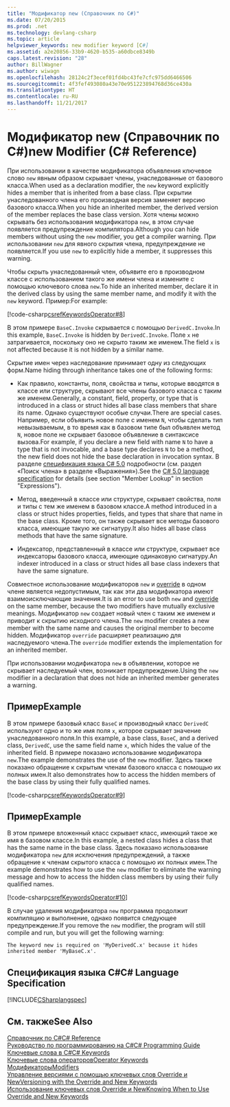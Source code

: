 ```yaml
---
title: "Модификатор new (Справочник по C#)"
ms.date: 07/20/2015
ms.prod: .net
ms.technology: devlang-csharp
ms.topic: article
helpviewer_keywords: new modifier keyword [C#]
ms.assetid: a2e20856-33b9-4620-b535-a60dbce8349b
caps.latest.revision: "28"
author: BillWagner
ms.author: wiwagn
ms.openlocfilehash: 28124c2f3ecef01fd4bc43fe7cfc975dd6466506
ms.sourcegitcommit: 4f3fef493080a43e70e951223894768d36ce430a
ms.translationtype: HT
ms.contentlocale: ru-RU
ms.lasthandoff: 11/21/2017
---
```

# <a name="new-modifier-c-reference"></a><span data-ttu-id="dd7b2-102">Модификатор new (Справочник по C#)</span><span class="sxs-lookup"><span data-stu-id="dd7b2-102">new Modifier (C# Reference)</span></span>
<span data-ttu-id="dd7b2-103">При использовании в качестве модификатора объявления ключевое слово `new` явным образом скрывает члены, унаследованные от базового класса.</span><span class="sxs-lookup"><span data-stu-id="dd7b2-103">When used as a declaration modifier, the `new` keyword explicitly hides a member that is inherited from a base class.</span></span> <span data-ttu-id="dd7b2-104">При скрытии унаследованного члена его производная версия заменяет версию базового класса.</span><span class="sxs-lookup"><span data-stu-id="dd7b2-104">When you hide an inherited member, the derived version of the member replaces the base class version.</span></span> <span data-ttu-id="dd7b2-105">Хотя члены можно скрывать без использования модификатора `new`, в этом случае появляется предупреждение компилятора.</span><span class="sxs-lookup"><span data-stu-id="dd7b2-105">Although you can hide members without using the `new` modifier, you get a compiler warning.</span></span> <span data-ttu-id="dd7b2-106">При использовании `new` для явного скрытия члена, предупреждение не появляется.</span><span class="sxs-lookup"><span data-stu-id="dd7b2-106">If you use `new` to explicitly hide a member, it suppresses this warning.</span></span>  
  
 <span data-ttu-id="dd7b2-107">Чтобы скрыть унаследованный член, объявите его в производном классе с использованием такого же имени члена и измените с помощью ключевого слова `new`.</span><span class="sxs-lookup"><span data-stu-id="dd7b2-107">To hide an inherited member, declare it in the derived class by using the same member name, and modify it with the `new` keyword.</span></span> <span data-ttu-id="dd7b2-108">Пример:</span><span class="sxs-lookup"><span data-stu-id="dd7b2-108">For example:</span></span>  
  
 [!code-csharp[csrefKeywordsOperator#8](../../../csharp/language-reference/keywords/codesnippet/CSharp/new-modifier_1.cs)]  
  
 <span data-ttu-id="dd7b2-109">В этом примере `BaseC.Invoke` скрывается с помощью `DerivedC.Invoke`.</span><span class="sxs-lookup"><span data-stu-id="dd7b2-109">In this example, `BaseC.Invoke` is hidden by `DerivedC.Invoke`.</span></span> <span data-ttu-id="dd7b2-110">Поле `x` не затрагивается, поскольку оно не скрыто таким же именем.</span><span class="sxs-lookup"><span data-stu-id="dd7b2-110">The field `x` is not affected because it is not hidden by a similar name.</span></span>  
  
 <span data-ttu-id="dd7b2-111">Скрытие имен через наследование принимает одну из следующих форм.</span><span class="sxs-lookup"><span data-stu-id="dd7b2-111">Name hiding through inheritance takes one of the following forms:</span></span>  
  
-   <span data-ttu-id="dd7b2-112">Как правило, константы, поля, свойства и типы, которые вводятся в классе или структуре, скрывают все члены базового класса с таким же именем.</span><span class="sxs-lookup"><span data-stu-id="dd7b2-112">Generally, a constant, field, property, or type that is introduced in a class or struct hides all base class members that share its name.</span></span>  <span data-ttu-id="dd7b2-113">Однако существуют особые случаи.</span><span class="sxs-lookup"><span data-stu-id="dd7b2-113">There are special cases.</span></span>  <span data-ttu-id="dd7b2-114">Например, если объявить новое поле с именем `N`, чтобы сделать тип невызываемым, в то время как в базовом типе был объявлен метод `N`, новое поле не скрывает базовое объявление в синтаксисе вызова.</span><span class="sxs-lookup"><span data-stu-id="dd7b2-114">For example, if you declare a new field with name `N` to have a type that is not invocable, and a base type declares `N` to be a method, the new field does not hide the base declaration in invocation syntax.</span></span>  <span data-ttu-id="dd7b2-115">В разделе [спецификация языка C# 5.0](http://go.microsoft.com/fwlink/?LinkId=199552) подробности (см. раздел «Поиск члена» в разделе «Выражения»).</span><span class="sxs-lookup"><span data-stu-id="dd7b2-115">See the [C# 5.0 language specification](http://go.microsoft.com/fwlink/?LinkId=199552) for details (see section "Member Lookup" in section "Expressions").</span></span>  
  
-   <span data-ttu-id="dd7b2-116">Метод, введенный в классе или структуре, скрывает свойства, поля и типы с тем же именем в базовом классе.</span><span class="sxs-lookup"><span data-stu-id="dd7b2-116">A method introduced in a class or struct hides properties, fields, and types that share that name in the base class.</span></span> <span data-ttu-id="dd7b2-117">Кроме того, он также скрывает все методы базового класса, имеющие такую же сигнатуру.</span><span class="sxs-lookup"><span data-stu-id="dd7b2-117">It also hides all base class methods that have the same signature.</span></span>  
  
-   <span data-ttu-id="dd7b2-118">Индексатор, представленный в классе или структуре, скрывает все индексаторы базового класса, имеющие одинаковую сигнатуру.</span><span class="sxs-lookup"><span data-stu-id="dd7b2-118">An indexer introduced in a class or struct hides all base class indexers that have the same signature.</span></span>  
  
 <span data-ttu-id="dd7b2-119">Совместное использование модификаторов `new` и [override](../../../csharp/language-reference/keywords/override.md) в одном члене является недопустимым, так как эти два модификатора имеют взаимоисключающие значения.</span><span class="sxs-lookup"><span data-stu-id="dd7b2-119">It is an error to use both `new` and [override](../../../csharp/language-reference/keywords/override.md) on the same member, because the two modifiers have mutually exclusive meanings.</span></span> <span data-ttu-id="dd7b2-120">Модификатор `new` создает новый член с таким же именем и приводит к скрытию исходного члена.</span><span class="sxs-lookup"><span data-stu-id="dd7b2-120">The `new` modifier creates a new member with the same name and causes the original member to become hidden.</span></span> <span data-ttu-id="dd7b2-121">Модификатор `override` расширяет реализацию для наследуемого члена.</span><span class="sxs-lookup"><span data-stu-id="dd7b2-121">The `override` modifier extends the implementation for an inherited member.</span></span>  
  
 <span data-ttu-id="dd7b2-122">При использовании модификатора `new` в объявлении, которое не скрывает наследуемый член, возникает предупреждение.</span><span class="sxs-lookup"><span data-stu-id="dd7b2-122">Using the `new` modifier in a declaration that does not hide an inherited member generates a warning.</span></span>  
  
## <a name="example"></a><span data-ttu-id="dd7b2-123">Пример</span><span class="sxs-lookup"><span data-stu-id="dd7b2-123">Example</span></span>  
 <span data-ttu-id="dd7b2-124">В этом примере базовый класс `BaseC` и производный класс `DerivedC` используют одно и то же имя поля `x`, которое скрывает значение унаследованного поля.</span><span class="sxs-lookup"><span data-stu-id="dd7b2-124">In this example, a base class, `BaseC`, and a derived class, `DerivedC`, use the same field name `x`, which hides the value of the inherited field.</span></span> <span data-ttu-id="dd7b2-125">В примере показано использование модификатора `new`.</span><span class="sxs-lookup"><span data-stu-id="dd7b2-125">The example demonstrates the use of the `new` modifier.</span></span> <span data-ttu-id="dd7b2-126">Здесь также показано обращение к скрытым членам базового класса с помощью их полных имен.</span><span class="sxs-lookup"><span data-stu-id="dd7b2-126">It also demonstrates how to access the hidden members of the base class by using their fully qualified names.</span></span>  
  
 [!code-csharp[csrefKeywordsOperator#9](../../../csharp/language-reference/keywords/codesnippet/CSharp/new-modifier_2.cs)]  
  
## <a name="example"></a><span data-ttu-id="dd7b2-127">Пример</span><span class="sxs-lookup"><span data-stu-id="dd7b2-127">Example</span></span>  
 <span data-ttu-id="dd7b2-128">В этом примере вложенный класс скрывает класс, имеющий такое же имя в базовом классе.</span><span class="sxs-lookup"><span data-stu-id="dd7b2-128">In this example, a nested class hides a class that has the same name in the base class.</span></span> <span data-ttu-id="dd7b2-129">Здесь показано использование модификатора `new` для исключения предупреждений, а также обращение к членам скрытого класса с помощью их полных имен.</span><span class="sxs-lookup"><span data-stu-id="dd7b2-129">The example demonstrates how to use the `new` modifier to eliminate the warning message and how to access the hidden class members by using their fully qualified names.</span></span>  
  
 [!code-csharp[csrefKeywordsOperator#10](../../../csharp/language-reference/keywords/codesnippet/CSharp/new-modifier_3.cs)]  
  
 <span data-ttu-id="dd7b2-130">В случае удаления модификатора `new` программа продолжит компиляцию и выполнение, однако появится следующее предупреждение.</span><span class="sxs-lookup"><span data-stu-id="dd7b2-130">If you remove the `new` modifier, the program will still compile and run, but you will get the following warning:</span></span>  
  
```  
The keyword new is required on 'MyDerivedC.x' because it hides inherited member 'MyBaseC.x'.  
```  
  
## <a name="c-language-specification"></a><span data-ttu-id="dd7b2-131">Спецификация языка C#</span><span class="sxs-lookup"><span data-stu-id="dd7b2-131">C# Language Specification</span></span>  
 [!INCLUDE[CSharplangspec](~/includes/csharplangspec-md.md)]  
  
## <a name="see-also"></a><span data-ttu-id="dd7b2-132">См. также</span><span class="sxs-lookup"><span data-stu-id="dd7b2-132">See Also</span></span>  
 [<span data-ttu-id="dd7b2-133">Справочник по C#</span><span class="sxs-lookup"><span data-stu-id="dd7b2-133">C# Reference</span></span>](../../../csharp/language-reference/index.md)  
 [<span data-ttu-id="dd7b2-134">Руководство по программированию на C#</span><span class="sxs-lookup"><span data-stu-id="dd7b2-134">C# Programming Guide</span></span>](../../../csharp/programming-guide/index.md)  
 [<span data-ttu-id="dd7b2-135">Ключевые слова в C#</span><span class="sxs-lookup"><span data-stu-id="dd7b2-135">C# Keywords</span></span>](../../../csharp/language-reference/keywords/index.md)  
 [<span data-ttu-id="dd7b2-136">Ключевые слова операторов</span><span class="sxs-lookup"><span data-stu-id="dd7b2-136">Operator Keywords</span></span>](../../../csharp/language-reference/keywords/operator-keywords.md)  
 [<span data-ttu-id="dd7b2-137">Модификаторы</span><span class="sxs-lookup"><span data-stu-id="dd7b2-137">Modifiers</span></span>](../../../csharp/language-reference/keywords/modifiers.md)  
 [<span data-ttu-id="dd7b2-138">Управление версиями с помощью ключевых слов Override и New</span><span class="sxs-lookup"><span data-stu-id="dd7b2-138">Versioning with the Override and New Keywords</span></span>](../../../csharp/programming-guide/classes-and-structs/versioning-with-the-override-and-new-keywords.md)  
 [<span data-ttu-id="dd7b2-139">Использование ключевых слов Override и New</span><span class="sxs-lookup"><span data-stu-id="dd7b2-139">Knowing When to Use Override and New Keywords</span></span>](../../../csharp/programming-guide/classes-and-structs/knowing-when-to-use-override-and-new-keywords.md)
